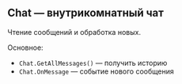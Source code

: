 ## Chat — внутрикомнатный чат

Чтение сообщений и обработка новых.

Основное:
- `Chat.GetAllMessages()` — получить историю
- `Chat.OnMessage` — событие нового сообщения

